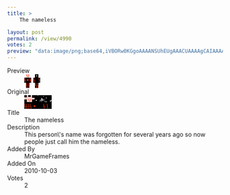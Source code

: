 ```yaml
---
title: >
    The nameless

layout: post
permalink: /view/4990
votes: 2
preview: "data:image/png;base64,iVBORw0KGgoAAAANSUhEUgAAACUAAAAgCAIAAAAaMSbnAAAABnRSTlMA/wD/AP5AXyvrAAAAzUlEQVRIie2WURKEIAiGwdkTZXfqTN2pOlLsg21jAo602oPTP75E4KeIFBLtcGrdQJQfZPtViE60xwjmMY25x78lrehk1IYBALbIZ5gzeQzK7g+eyee8HJhphHm5MSmi02pHth7IW7C8FF5ANhJ5gw/RHg9ruL6/Nuqd9+Gm+Dxwrcz7tQDLmZteJT4V8lmSg9SnfIH8PpjCe6/Pp3loDbh8L/V/CE0u0wzFnsnxpvDez+/lNeeJNVYu8lFlejZDvhmKPVMb2orf+9AP7wsqVdGainyEFgAAAABJRU5ErkJggg=="
---
```

<dl class="side-by-side">
<dt>Preview</dt>
<dd>
    <img class="preview" src="data:image/png;base64,iVBORw0KGgoAAAANSUhEUgAAACUAAAAgCAIAAAAaMSbnAAAABnRSTlMA/wD/AP5AXyvrAAAAzUlEQVRIie2WURKEIAiGwdkTZXfqTN2pOlLsg21jAo602oPTP75E4KeIFBLtcGrdQJQfZPtViE60xwjmMY25x78lrehk1IYBALbIZ5gzeQzK7g+eyee8HJhphHm5MSmi02pHth7IW7C8FF5ANhJ5gw/RHg9ruL6/Nuqd9+Gm+Dxwrcz7tQDLmZteJT4V8lmSg9SnfIH8PpjCe6/Pp3loDbh8L/V/CE0u0wzFnsnxpvDez+/lNeeJNVYu8lFlejZDvhmKPVMb2orf+9AP7wsqVdGainyEFgAAAABJRU5ErkJggg==">
</dd>
<dt>Original</dt>
<dd>
    <img class="preview" src="data:image/png;base64,iVBORw0KGgoAAAANSUhEUgAAAEAAAAAgCAYAAACinX6EAAAA3klEQVR42u2XXRKAIAiE907e/wbdyaaHmn4soUAqt5l9oEmBT0QDgFxSHoZFT76pCDfHWSoUQCaAe1UDVkBLABJ9FoA20ZcDQBgARzAgAAIw7/xKAAmyd74AvC5SglNgSnad8N72bYJnzyePQUnwnskWfckAJFzajrc4ayDrOaCrgDnpwv4POs/RFsBF83NKvrbiMGiqv7gKP9kiyJ2LAAigewBTZ980QKXdWjX/yvgIgAAIwAHA8seY7IERQGVOpc9joPsJzmxJEBEAlFVQHiRZ9cheQAAEQAB9A7DSCMxgYC2Q3qrMAAAAAElFTkSuQmCC">
</dd>
<dt>Title</dt>
<dd>The nameless</dd>
<dt>Description</dt>
<dd>This person\'s name was forgotten for several years ago so now people just call him the nameless.</dd>
<dt>Added By</dt>
<dd>MrGameFrames </dd>
<dt>Added On</dt>
<dd>2010-10-03</dd>
<dt>Votes</dt>
<dd>2</dd>
</dl>
